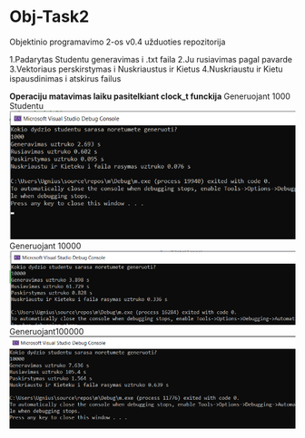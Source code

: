 # Obj-Task2
Objektinio programavimo 2-os v0.4 užduoties repozitorija

1.Padarytas Studentu generavimas i .txt faila
2.Ju rusiavimas pagal pavarde
3.Vektoriaus perskirstymas i Nuskriaustus ir Kietus
4.Nuskriaustu ir Kietu ispausdinimas i atskirus failus

**Operaciju matavimas laiku pasitelkiant clock_t funckija**
Generuojant 1000 Studentu
![1000_Generavimas](https://raw.githubusercontent.com/ugniusado/Obj-Task2/v0.4/V0.4_1.png)
Generuojant 10000
![10000_Generavimas](https://raw.githubusercontent.com/ugniusado/Obj-Task2/v0.4/V0.4_2.png)
Generuojant100000
![100000_Generavimas](https://raw.githubusercontent.com/ugniusado/Obj-Task2/v0.4/V0.4_3.png)






